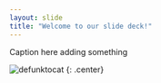 ```yaml
---
layout: slide
title: "Welcome to our slide deck!"
---
```


Caption here adding something

![defunktocat](https://octodex.github.com/images/defunktocat.png)
{: .center}

